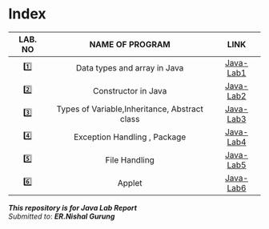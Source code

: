 # Index

LAB. NO | NAME OF PROGRAM | LINK
:------:|:---------------:|:---:
:one: | Data types and array in Java | [Java-Lab1](Java-Lab1/readme.md)
:two: | Constructor in Java | [Java-Lab2](Java-Lab2/readme.md)
:three: | Types of Variable,Inheritance, Abstract class |[Java-Lab3](Java-Lab3/readme.md)
:four:| Exception Handling , Package | [Java-Lab4](Java-Lab4/readme.md)
:five:| File Handling | [Java-Lab5](Java-Lab5/readme.md)
:six:| Applet | [Java-Lab6](Java-Lab6/readme.md)


***This repository is for Java Lab Report***\
*Submitted to*: ***ER.Nishal Gurung***
